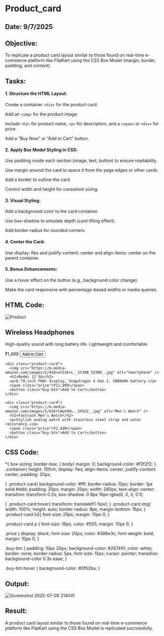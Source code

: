 # Product_card
## Date: 9/7/2025
## Objective:

To replicate a product card layout similar to those found on real-time e-commerce platform like FlipKart using the CSS Box Model (margin, border, padding, and content).

## Tasks:

#### 1. Structure the HTML Layout:
Create a container ```<div>``` for the product card.

Add an ```<img>``` for the product image.

Include ```<h2>``` for product name, ```<p>``` for description, and a ```<span>``` or ```<div>``` for price.

Add a “Buy Now” or “Add to Cart” button.

#### 2. Apply Box Model Styling in CSS:
Use padding inside each section (image, text, button) to ensure readability.

Use margin around the card to space it from the page edges or other cards.

Add a border to outline the card.

Control width and height for consistent sizing.

#### 3. Visual Styling:
Add a background color to the card container.

Use box-shadow to simulate depth (card lifting effect).

Add border-radius for rounded corners.

#### 4. Center the Card:
Use display: flex and justify-content: center and align-items: center on the parent container.

#### 5. Bonus Enhancements:
Use a hover effect on the button (e.g., background color change).

Make the card responsive with percentage-based widths or media queries.
## HTML Code:

<!DOCTYPE html>
<html lang="en">
<head>
  <meta charset="UTF-8" />
  <meta name="viewport" content="width=device-width, initial-scale=1.0"/>
  <title>Flipkart Clone</title>
  <link rel="stylesheet" href="style.css" />
</head>
<body>
  <div class="container">
    <div class="product-card">
      <img src="head1.webp"  alt="Product" />
      <h2>Wireless Headphones</h2>
      <p>High-quality sound with long battery life. Lightweight and comfortable.</p>
      <span class="price">₹1,499</span>
      <button class="buy-btn">Add to Cart</button>
    </div>

    <div class="product-card">
      <img src="https://m.media-amazon.com/images/I/41Q+oC53k+L._SY300_SX300_.jpg" alt="Smartphone" />
      <h2>Redmi 12 5G</h2>
      <p>6.79-inch FHD+ display, Snapdragon 4 Gen 2, 5000mAh battery.</p>
      <span class="price">₹11,999</span>
      <button class="buy-btn">Add to Cart</button>
    </div>

    <div class="product-card">
      <img src="https://m.media-amazon.com/images/I/616rLWye9GL._SX522_.jpg" alt="Men's Watch" />
      <h2>Fastrack Men's Watch</h2>
      <p>Stylish analog watch with stainless steel strap and water resistance.</p>
      <span class="price">₹2,499</span>
      <button class="buy-btn">Add to Cart</button>
    </div>
  </div>
</body>
</html>

## CSS Code:


*{
    box-sizing: border-box;
}
body{
    margin: 0;
    background-color: #f2f2f2;
}
.container{
    height: 100vh;
    display: flex;
    align-items: center;
    justify-content: center;
    padding: 20px;
    
}
.product-card{
    background-color: #fff;
    border-radius: 10px;
    border: 1px solid #ddd;
    padding: 20px;
    margin: 20px;
    width: 280px;
    text-align: center;
    transition: transform 0.2s;
  box-shadow: 0 8px 16px rgba(0, 0, 0, 0.1);

}
.product-card:hover{
    transform: translateY(-5px);
}
.product-card img{
    width: 100%;
    height: auto;
    border-radius: 8px;
    margin-bottom: 15px;
}
.product-card h2{
    font-size: 25px;
    margin: 10px 0;
}

.product-card p {
  font-size: 16px;
  color: #555;
  margin: 10px 0;
}

.price {
  display: block;
  font-size: 20px;
  color: #388e3c;
  font-weight: bold;
  margin: 10px 0;
}

.buy-btn {
  padding: 10px 20px;
  background-color: #2874f0;
  color: white;
  border: none;
  border-radius: 5px;
  font-size: 15px;
  cursor: pointer;
  transition: background-color 0.3s ease;
}

.buy-btn:hover {
  background-color: #0f52ba;
}

## Output:
![Screenshot 2025-07-09 214041](https://github.com/user-attachments/assets/52a4d21a-992d-4a04-b9b2-c0f6d22f09e5)

## Result:
A product card layout similar to those found on real-time e-commerce platform like FlipKart using the CSS Box Model is replicated successfully.
